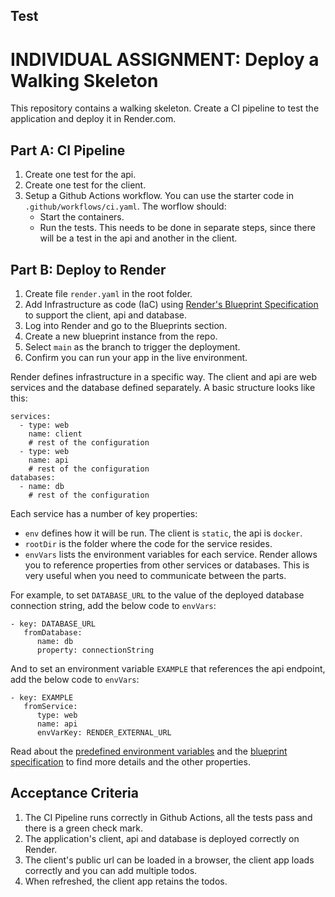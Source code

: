 ## Test

# INDIVIDUAL ASSIGNMENT: Deploy a Walking Skeleton

This repository contains a walking skeleton. Create a CI pipeline to test the application and deploy it in Render.com.

## Part A: CI Pipeline
1. Create one test for the api.
2. Create one test for the client.
3. Setup a Github Actions workflow. You can use the starter code in `.github/workflows/ci.yaml`. The worflow should:
   - Start the containers.
   - Run the tests. This needs to be done in separate steps, since there will be a test in the api and another in the client.

## Part B: Deploy to Render
1. Create file `render.yaml` in the root folder.
2. Add Infrastructure as code (IaC) using [Render's Blueprint Specification](https://render.com/docs/blueprint-spec) to support the client, api and database.
3. Log into Render and go to the Blueprints section.
4. Create a new blueprint instance from the repo.
5. Select `main` as the branch to trigger the deployment.
6. Confirm you can run your app in the live environment.

Render defines infrastructure in a specific way. The client and api are web services and the database defined separately. A basic structure looks like this:
```
services:
  - type: web
    name: client
    # rest of the configuration 
  - type: web
    name: api
    # rest of the configuration
databases:
  - name: db
    # rest of the configuration
```

Each service has a number of key properties: 
- `env` defines how it will be run. The client is `static`, the api is `docker`.
- `rootDir` is the folder where the code for the service resides.
- `envVars` lists the environment variables for each service. Render allows you to reference properties from other services or databases. This is very useful when you need to communicate between the parts.

For example, to set `DATABASE_URL` to the value of the deployed database connection string, add the below code to `envVars`:
```
- key: DATABASE_URL
   fromDatabase:
      name: db
      property: connectionString
```

And to set an environment variable `EXAMPLE` that references the api endpoint, add the below code to `envVars`: 
```
- key: EXAMPLE
   fromService:
      type: web
      name: api
      envVarKey: RENDER_EXTERNAL_URL
```

Read about the  [predefined environment variables](https://render.com/docs/environment-variables) and the [blueprint specification](https://render.com/docs/blueprint-spec) to find more details and the other properties.

## Acceptance Criteria
1. The CI Pipeline runs correctly in Github Actions, all the tests pass and there is a green check mark.
2. The application's client, api and database is deployed correctly on Render.
3. The client's public url can be loaded in a browser, the client app loads correctly and you can add multiple todos.
4. When refreshed, the client app retains the todos.
